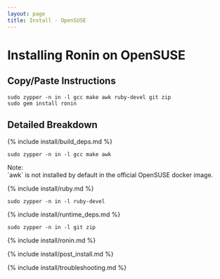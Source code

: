 ```yaml
---
layout: page
title: Install - OpenSUSE
---
```


# Installing Ronin on OpenSUSE

## Copy/Paste Instructions

```shell
sudo zypper -n in -l gcc make awk ruby-devel git zip
sudo gem install ronin
```

## Detailed Breakdown

{% include install/build_deps.md %}

```shell
sudo zypper -n in -l gcc make awk
```

<article class="message is-dark">
  <div class="message-header">Note:</div>
  <div class="message-body" markdown="1">
  `awk` is not installed by default in the official OpenSUSE docker image.
  </div>
</article>


{% include install/ruby.md %}

```shell
sudo zypper -n in -l ruby-devel
```

{% include install/runtime_deps.md %}

```shell
sudo zypper -n in -l git zip
```

{% include install/ronin.md %}

{% include install/post_install.md %}

{% include install/troubleshooting.md %}

